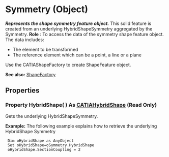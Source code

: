 # Symmetry (Object)

**_Represents the shape symmetry feature object._**
This solid feature is created from an underlying HybridShapeSymmetry aggregated by the Symmetry. **Role** : To access the data of the symmetry shape feature object. The data includes:

  * The element to be transformed
  * The reference element which can be a point, a line or a plane

Use the CATIAShapeFactory to create ShapeFeature object.

**See also:**      [ShapeFactory](../PartInterfaces/interface_ShapeFactory_31272.md)

## Properties

### Property **HybridShape**( ) As [CATIAHybridShape](../MecModInterfaces/interface_HybridShape_25589.md) (Read Only)

Gets the underlying HybridShapeSymmetry.

**Example:**     The following example explains how to retrieve the underlying HybridShape Symmetry

```VBScript
 Dim oHybridShape as AnyObject
 Set oHybridShape=oSymmetry.HybridShape
 oHybridShape.SectionCoupling = 2

```